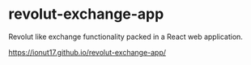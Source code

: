 # revolut-exchange-app
Revolut like exchange functionality packed in a React web application.

https://ionut17.github.io/revolut-exchange-app/
